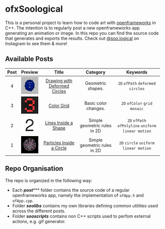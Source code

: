 # ofxSoological

This is a personal project to learn how to code art with [openframeworks](https://openframeworks.cc/) in C++. The intention is to regularly post a new openframeworks app generating an animation or image. In this repo you can find the source code that generates and exports the results. Check out [@soo.logical](https://www.instagram.com/soo.logical/) on Instagram to see them & more!


## Available Posts

| Post | Preview | Title | Category | Keywords|
|:----:|:-------:|:-----:|:--------:|:-------:|
|4|<img src="post004/doc/output.png" width="60px">|[Drawing with Deformed Circles](post004/README.md)|Geometric shapes.|`2D` `ofPath` `deformed circles`
|3|<img src="post003/doc/end.png" width="60px">|[Color Grid](post003/README.md)|Basic color changes.|`2D` `ofColor` `grid` `mosaic`
|2|<img src="post002/doc/output.png" width="60px">|[Lines Inside a Shape](post002/README.md)|Simple geometric rules in 2D|`2D` `ofPath` `ofPolyline` `uniform linear motion`
|1|<img src="post001/doc/color.png" width="60px">|[Particles Inside a Circle](post001/README.md)|Simple geometric rules in 2D|`2D` `circle` `uniform linear motion`

## Repo Organisation

The repo is organized in the following way:
- Each ***post****** folder contains the source code of a regular openframeworks app, namely the implementation of `ofApp.h` and `ofApp.cpp`.
- Folder ***soolibs*** contains my own libraries defining common utilities used across the different posts.
- Folder ***sooscripts*** contains non C++ scripts used to perfom external actions, e.g. gif generator.


